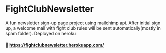# FightClubNewsletter
A fun newsletter sign-up page project using mailchimp api. After initial sign up, a welcome mail with fight club rules will be sent automatically(mostly in spam folder).
Deployed on heroku
#### 🔗 https://fightclubnewsletter.herokuapp.com/
